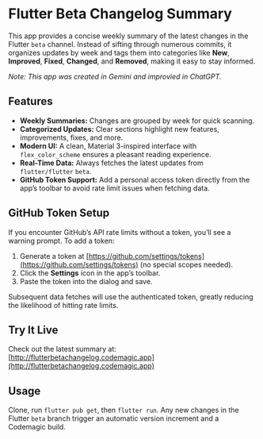 # Flutter Beta Changelog Summary

This app provides a concise weekly summary of the latest changes in the Flutter `beta` channel. Instead of sifting through numerous commits, it organizes updates by week and tags them into categories like **New**, **Improved**, **Fixed**, **Changed**, and **Removed**, making it easy to stay informed.

*Note: This app was created in Gemini and improvied in ChatGPT.*

## Features
- **Weekly Summaries:** Changes are grouped by week for quick scanning.
- **Categorized Updates:** Clear sections highlight new features, improvements, fixes, and more.
- **Modern UI:** A clean, Material 3-inspired interface with `flex_color_scheme` ensures a pleasant reading experience.
- **Real-Time Data:** Always fetches the latest updates from `flutter/flutter` `beta`.
- **GitHub Token Support:** Add a personal access token directly from the app’s toolbar to avoid rate limit issues when fetching data.

## GitHub Token Setup
If you encounter GitHub’s API rate limits without a token, you’ll see a warning prompt. To add a token:
1. Generate a token at [https://github.com/settings/tokens](https://github.com/settings/tokens) (no special scopes needed).
2. Click the **Settings** icon in the app’s toolbar.
3. Paste the token into the dialog and save.
  
Subsequent data fetches will use the authenticated token, greatly reducing the likelihood of hitting rate limits.

## Try It Live
Check out the latest summary at:  
[http://flutterbetachangelog.codemagic.app](http://flutterbetachangelog.codemagic.app)

## Usage
Clone, run `flutter pub get`, then `flutter run`. Any new changes in the Flutter `beta` branch trigger an automatic version increment and a Codemagic build.
